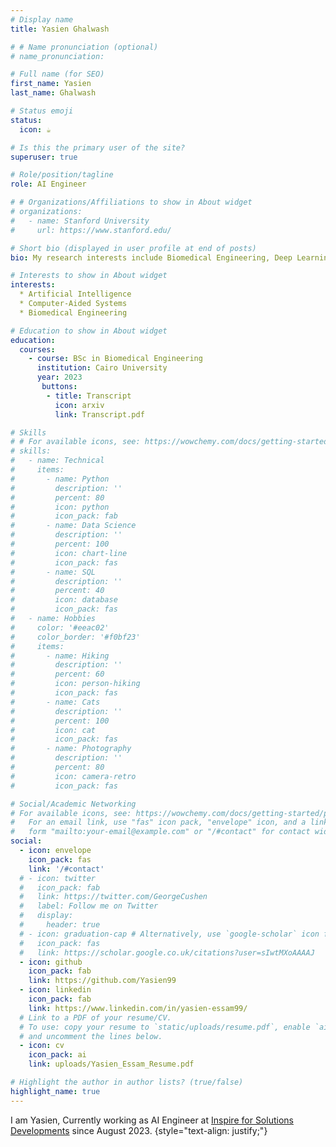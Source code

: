 ```yaml
---
# Display name
title: Yasien Ghalwash 

# # Name pronunciation (optional)
# name_pronunciation: 

# Full name (for SEO)
first_name: Yasien
last_name: Ghalwash

# Status emoji
status:
  icon: ☕️

# Is this the primary user of the site?
superuser: true

# Role/position/tagline
role: AI Engineer

# # Organizations/Affiliations to show in About widget
# organizations:
#   - name: Stanford University
#     url: https://www.stanford.edu/

# Short bio (displayed in user profile at end of posts)
bio: My research interests include Biomedical Engineering, Deep Learning and Sport Engineering.

# Interests to show in About widget
interests:
  * Artificial Intelligence
  * Computer-Aided Systems 
  * Biomedical Engineering 

# Education to show in About widget
education:
  courses:
    - course: BSc in Biomedical Engineering
      institution: Cairo University 
      year: 2023
       buttons:
        - title: Transcript
          icon: arxiv
          link: Transcript.pdf

# Skills
# # For available icons, see: https://wowchemy.com/docs/getting-started/page-builder/#icons
# skills:
#   - name: Technical
#     items:
#       - name: Python
#         description: ''
#         percent: 80
#         icon: python
#         icon_pack: fab
#       - name: Data Science
#         description: ''
#         percent: 100
#         icon: chart-line
#         icon_pack: fas
#       - name: SQL
#         description: ''
#         percent: 40
#         icon: database
#         icon_pack: fas
#   - name: Hobbies
#     color: '#eeac02'
#     color_border: '#f0bf23'
#     items:
#       - name: Hiking
#         description: ''
#         percent: 60
#         icon: person-hiking
#         icon_pack: fas
#       - name: Cats
#         description: ''
#         percent: 100
#         icon: cat
#         icon_pack: fas
#       - name: Photography
#         description: ''
#         percent: 80
#         icon: camera-retro
#         icon_pack: fas

# Social/Academic Networking
# For available icons, see: https://wowchemy.com/docs/getting-started/page-builder/#icons
#   For an email link, use "fas" icon pack, "envelope" icon, and a link in the
#   form "mailto:your-email@example.com" or "/#contact" for contact widget.
social:
  - icon: envelope
    icon_pack: fas
    link: '/#contact'
  # - icon: twitter
  #   icon_pack: fab
  #   link: https://twitter.com/GeorgeCushen
  #   label: Follow me on Twitter
  #   display:
  #     header: true
  # - icon: graduation-cap # Alternatively, use `google-scholar` icon from `ai` icon pack
  #   icon_pack: fas
  #   link: https://scholar.google.co.uk/citations?user=sIwtMXoAAAAJ
  - icon: github
    icon_pack: fab
    link: https://github.com/Yasien99
  - icon: linkedin
    icon_pack: fab
    link: https://www.linkedin.com/in/yasien-essam99/
  # Link to a PDF of your resume/CV.
  # To use: copy your resume to `static/uploads/resume.pdf`, enable `ai` icons in `params.yaml`,
  # and uncomment the lines below.
  - icon: cv
    icon_pack: ai
    link: uploads/Yasien_Essam_Resume.pdf

# Highlight the author in author lists? (true/false)
highlight_name: true
---
```


I am Yasien, Currently working as AI Engineer at [Inspire for Solutions Developments](https://www.linkedin.com/company/inspire-for-solutions-development/) since August 2023.
{style="text-align: justify;"}
